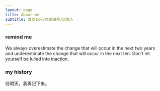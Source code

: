 ```yaml
---
layout: page
title: About me
subtitle: 喜欢音乐/热爱编程/运维人
---
```


### remind me
We always overestimate the change that will occur in the next two years 
and underestimate the change that will occur in the next ten. 
Don't let yourself be lulled into inaction.


### my history

待明天，我再记下来。
